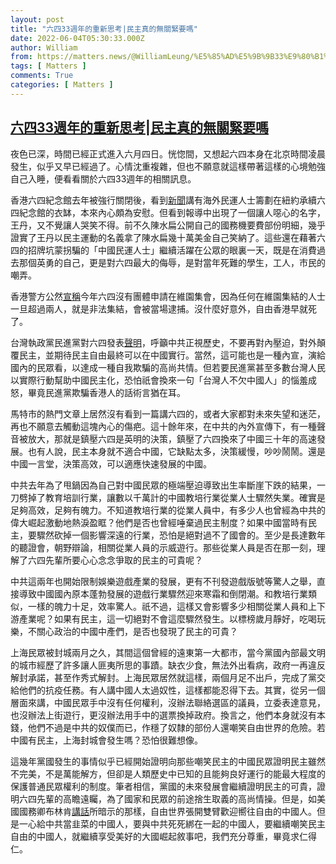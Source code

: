 ```yaml
---
layout: post
title: "六四33週年的重新思考|民主真的無關緊要嗎"
date: 2022-06-04T05:30:33.000Z
author: William
from: https://matters.news/@WilliamLeung/%E5%85%AD%E5%9B%9B33%E9%80%B1%E5%B9%B4%E7%9A%84%E9%87%8D%E6%96%B0%E6%80%9D%E8%80%83-%E6%B0%91%E4%B8%BB%E7%9C%9F%E7%9A%84%E7%84%A1%E9%97%9C%E7%B7%8A%E8%A6%81%E5%97%8E-bafyreieog5gz7v7tpuyepmjqzwykjpdvs4ogkbkd7npudgv5iomyfrjbre
tags: [ Matters ]
comments: True
categories: [ Matters ]
---
```

<!--1654320633000-->
[六四33週年的重新思考|民主真的無關緊要嗎](https://matters.news/@WilliamLeung/%E5%85%AD%E5%9B%9B33%E9%80%B1%E5%B9%B4%E7%9A%84%E9%87%8D%E6%96%B0%E6%80%9D%E8%80%83-%E6%B0%91%E4%B8%BB%E7%9C%9F%E7%9A%84%E7%84%A1%E9%97%9C%E7%B7%8A%E8%A6%81%E5%97%8E-bafyreieog5gz7v7tpuyepmjqzwykjpdvs4ogkbkd7npudgv5iomyfrjbre)
------

<div>
<p>夜色已深，時間已經正式進入六月四日。恍惚間，又想起六四本身在北京時間凌晨發生，似乎又早已經過了。心情沈重複雜，但也不願意就這樣帶著這樣的心境勉強自己入睡，便看看關於六四33週年的相關訊息。</p><p>香港六四紀念館去年被強行關閉後，看到<a href="https://www.bbc.com/zhongwen/trad/chinese-news-61670854" rel="noopener noreferrer" target="_blank">新聞</a>講有海外民運人士籌劃在紐約承續六四紀念館的衣缽，本來內心頗為安慰。但看到報導中出現了一個讓人噁心的名字，王丹，又不覺讓人哭笑不得。前不久陳水扁公開自己的國務機要費部份明細，幾乎證實了王丹以民主運動的名義拿了陳水扁幾十萬美金自己笑納了。這些還在藉著六四的招牌坑蒙拐騙的「中國民運人士」繼續活躍在公眾的眼裏一天，既是在消費過去那個英勇的自己，更是對六四最大的侮辱，是對當年死難的學生，工人，市民的嘲弄。</p><p>香港警方公然<a href="https://www.rfi.fr/tw/%E4%B8%AD%E5%9C%8B/20220603-%E9%98%B2%E5%B8%82%E6%B0%91%E7%B6%AD%E5%9C%92%E6%82%BC%E5%85%AD%E5%9B%9B-%E6%B8%AF%E8%AD%A6%E7%A8%B1%E4%B8%80%E4%BA%BA%E4%B8%8D%E7%B4%84%E8%80%8C%E5%90%8C%E8%87%B3%E4%BA%A6%E5%8F%AF%E8%83%BD%E7%8A%AF%E6%B3%95-%E8%A9%95%E8%AB%96%E6%96%A5%E5%88%B6-%E7%99%BD%E8%89%B2%E6%81%90%E6%80%96" rel="noopener noreferrer" target="_blank">宣稱</a>今年六四沒有團體申請在維園集會，因為任何在維園集結的人士一旦超過兩人，就是非法集結，會被當場逮捕。沒什麼好意外，自由香港早就死了。</p><p>台灣執政黨民進黨對六四發表<a href="https://udn.com/news/story/6656/6363142" rel="noopener noreferrer" target="_blank">聲明</a>，呼籲中共正視歷史，不要再對內壓迫，對外顛覆民主，並期待民主自由最終可以在中國實行。當然，這可能也是一種內宣，演給國內的民眾看，以達成一種自我欺騙的高尚共情。但若要民進黨甚至多數台灣人民以實際行動幫助中國民主化，恐怕祇會換來一句「台灣人不欠中國人」的惱羞成怒，畢竟民進黨欺騙香港人的話術言猶在耳。</p><p>馬特市的熱門文章上居然沒有看到一篇講六四的，或者大家都對未來失望和迷茫，再也不願意去觸動這塊內心的傷疤。這十餘年來，在中共的內外宣傳下，有一種聲音被放大，那就是鎮壓六四是英明的決策，鎮壓了六四換來了中國三十年的高速發展。也有人說，民主本身就不適合中國，它缺點太多，決策緩慢，吵吵鬧鬧。還是中國一言堂，決策高效，可以適應快速發展的中國。</p><p>中共去年為了甩鍋因為自己對中國民眾的極端壓迫導致出生率斷崖下跌的結果，一刀劈掉了教育培訓行業，讓數以千萬計的中國教培行業從業人士驟然失業。確實是足夠高效，足夠有魄力。不知道教培行業的從業人員中，有多少人也曾經為中共的偉大崛起激動地熱淚盈眶？他們是否也曾經唾棄過民主制度？如果中國當時有民主，要驟然砍掉一個影響深遠的行業，恐怕是絕對過不了國會的。至少是長達數年的聽證會，朝野辯論，相關從業人員的示威遊行。那些從業人員是否在那一刻，理解了六四先輩所要心心念念爭取的民主的可貴呢？</p><p>中共這兩年也開始限制娛樂遊戲產業的發展，更有不刊發遊戲版號等驚人之舉，直接導致中國國內原本蓬勃發展的遊戲行業驟然迎來寒霜和倒閉潮。和教培行業類似，一樣的魄力十足，效率驚人。祇不過，這樣又會影響多少相關從業人員和上下游產業呢？如果有民主，這一切絕對不會這麼驟然發生。以標榜歲月靜好，吃喝玩樂，不關心政治的中國中產們，是否也發現了民主的可貴？</p><p>上海民眾被封城兩月之久，其間這個曾經的遠東第一大都市，當今黨國內部最文明的城市經歷了許多讓人匪夷所思的事蹟。缺衣少食，無法外出看病，政府一再違反解封承諾，甚至作秀式解封。上海民眾居然就這樣，兩個月足不出戶，完成了黨交給他們的抗疫任務。有人講中國人太過奴性，這樣都能忍得下去。其實，從另一個層面來講，中國民眾手中沒有任何權利，沒辦法聯絡選區的議員，立委表達意見，也沒辦法上街遊行，更沒辦法用手中的選票換掉政府。換言之，他們本身就沒有本錢，他們不過是中共的奴僕而已，作穩了奴隸的部份人還嘲笑自由世界的危險。若中國有民主，上海封城會發生嗎？恐怕很難想像。</p><p>這幾年黨國發生的事情似乎已經開始證明向那些嘲笑民主的中國民眾證明民主雖然不完美，不是萬能解方，但卻是人類歷史中已知的且能夠良好運行的能最大程度的保護普通民眾權利的制度。筆者相信，黨國的未來發展會繼續證明民主的可貴，證明六四先輩的高瞻遠矚，為了國家和民眾的前途捨生取義的高尚情操。但是，如美國國務卿布林肯<a href="https://www.state.gov/the-administrations-approach-to-the-peoples-republic-of-china/" rel="noopener noreferrer" target="_blank">講話</a>所暗示的那樣，自由世界張開雙臂歡迎嚮往自由的中國人。但是一心給中共當韭菜的中國人，要與中共死死綁在一起的中國人，要繼續嘲笑民主自由的中國人，就繼續享受美好的大國崛起敘事吧，我們充分尊重，畢竟求仁得仁。</p>
</div>
